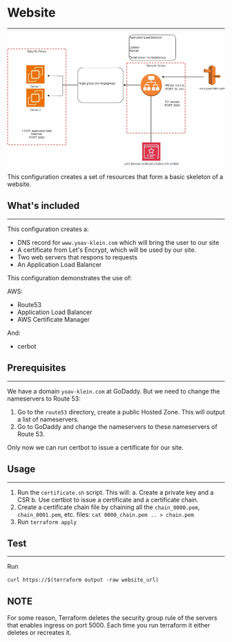 # Website
---

![diagram](./img/website.jpg)


This configuration creates a set of resources that form a basic skeleton of a website.

## What's included
---
This configuration creates a:
* DNS record for `www.yoav-klein.com` which will bring the user to our site
* A certificate from Let's Encrypt, which will be used by our site.
* Two web servers that respons to requests
* An Application Load Balancer

This configuration demonstrates the use of:

AWS:
* Route53
* Application Load Balancer
* AWS Certificate Manager

And:
* cerbot


## Prerequisites
---

We have a domain `yoav-klein.com` at GoDaddy. But we need to change the nameservers to Route 53:
1. Go to the `route53` directory, create a public Hosted Zone. This will output a list of nameservers.
2. Go to GoDaddy and change the nameservers to these nameservers of Route 53.

Only now we can run certbot to issue a certificate for our site.


## Usage
---

1. Run the `certificate.sh` script. This will: 
a. Create a private key and a CSR
b. Use certbot to issue a certificate and a certificate chain.
2. Create a certificate chain file by chaining all the `chain_0000.pem`, `chain_0001.pem`, etc. files: `cat 0000_chain.pem .. > chain.pem`
3. Run `terraform apply`

## Test
---

Run 
```
curl https://$(terraform output -raw website_url)
```

## NOTE
For some reason, Terraform deletes the security group rule of the servers that enables ingress on port 5000.
Each time you run terraform it either deletes or recreates it.
